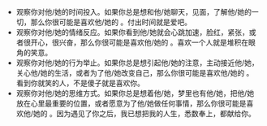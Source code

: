 - 观察你对他/她的时间投入。如果你总是想和他/她聊天，见面，了解他/她的一切，那么你很可能是喜欢他/她的  。付出时间就是爱吧。
 - 观察你对他/她的情绪反应。如果你看到他/她就会心跳加速，脸红，紧张，或者很开心，很兴奋，那么你很可能是喜欢他/她的  。喜欢一个人就是堆积在眼角的笑意。
 - 观察你对他/她的行为举止。如果你总是想引起他/她的注意，主动接近他/她，关心他/她的生活，或者为了他/她改变自己，那么你很可能是喜欢他/她的  。看到你就笑的人，不是傻子就是喜欢你。
 - 观察你对他/她的思维方式。如果你总是想着他/她，梦里也有他/她，把他/她放在心里最重要的位置，或者愿意为了他/她做任何事情，那么你很可能是喜欢他/她的  。因为遇见了你之后，我已想把我的人生，悉数奉上，都献给你。
